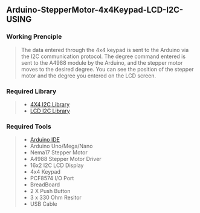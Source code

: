 ## Arduino-StepperMotor-4x4Keypad-LCD-I2C-USING

### Working Prenciple
>The data entered through the 4x4 keypad is sent to the Arduino via the I2C communication protocol. The degree command entered is sent to the A4988 module by the Arduino, and the stepper motor moves to the desired degree. You can see the position of the stepper motor and the degree you entered on the LCD screen. <br/>

### Required Library
> - [4X4 I2C Library](https://github.com/joeyoung/arduino_keypads) <br/>
> - [LCD I2C Library](https://github.com/fdebrabander/Arduino-LiquidCrystal-I2C-library) <br/>

### Required Tools
> - [Arduino IDE](https://www.arduino.cc/en/software) <br/>
> - Arduino Uno/Mega/Nano <br/> 
> - Nema17 Stepper Motor <br/>
> - A4988 Stepper Motor Driver <br/> 
> - 16x2 I2C LCD Display <br/>
> - 4x4 Keypad <br/>
> - PCF8574 I/O Port <br/> 
> - BreadBoard <br/> 
> - 2 X Push Button <br/>
> - 3 x 330 Ohm Resitor <br/>
> - USB Cable <br/>
